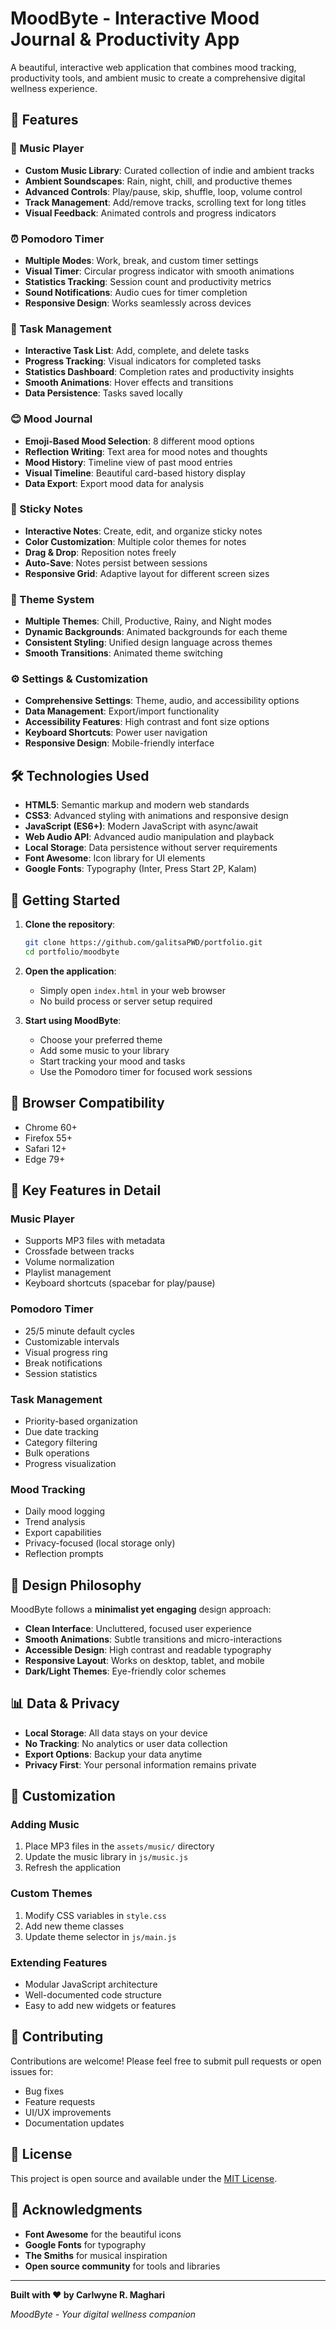 # MoodByte - Interactive Mood Journal & Productivity App

A beautiful, interactive web application that combines mood tracking, productivity tools, and ambient music to create a comprehensive digital wellness experience.

## 🌟 Features

### 🎵 Music Player
- **Custom Music Library**: Curated collection of indie and ambient tracks
- **Ambient Soundscapes**: Rain, night, chill, and productive themes
- **Advanced Controls**: Play/pause, skip, shuffle, loop, volume control
- **Track Management**: Add/remove tracks, scrolling text for long titles
- **Visual Feedback**: Animated controls and progress indicators

### ⏰ Pomodoro Timer
- **Multiple Modes**: Work, break, and custom timer settings
- **Visual Timer**: Circular progress indicator with smooth animations
- **Statistics Tracking**: Session count and productivity metrics
- **Sound Notifications**: Audio cues for timer completion
- **Responsive Design**: Works seamlessly across devices

### 📝 Task Management
- **Interactive Task List**: Add, complete, and delete tasks
- **Progress Tracking**: Visual indicators for completed tasks
- **Statistics Dashboard**: Completion rates and productivity insights
- **Smooth Animations**: Hover effects and transitions
- **Data Persistence**: Tasks saved locally

### 😊 Mood Journal
- **Emoji-Based Mood Selection**: 8 different mood options
- **Reflection Writing**: Text area for mood notes and thoughts
- **Mood History**: Timeline view of past mood entries
- **Visual Timeline**: Beautiful card-based history display
- **Data Export**: Export mood data for analysis

### 🎨 Sticky Notes
- **Interactive Notes**: Create, edit, and organize sticky notes
- **Color Customization**: Multiple color themes for notes
- **Drag & Drop**: Reposition notes freely
- **Auto-Save**: Notes persist between sessions
- **Responsive Grid**: Adaptive layout for different screen sizes

### 🌈 Theme System
- **Multiple Themes**: Chill, Productive, Rainy, and Night modes
- **Dynamic Backgrounds**: Animated backgrounds for each theme
- **Consistent Styling**: Unified design language across themes
- **Smooth Transitions**: Animated theme switching

### ⚙️ Settings & Customization
- **Comprehensive Settings**: Theme, audio, and accessibility options
- **Data Management**: Export/import functionality
- **Accessibility Features**: High contrast and font size options
- **Keyboard Shortcuts**: Power user navigation
- **Responsive Design**: Mobile-friendly interface

## 🛠️ Technologies Used

- **HTML5**: Semantic markup and modern web standards
- **CSS3**: Advanced styling with animations and responsive design
- **JavaScript (ES6+)**: Modern JavaScript with async/await
- **Web Audio API**: Advanced audio manipulation and playback
- **Local Storage**: Data persistence without server requirements
- **Font Awesome**: Icon library for UI elements
- **Google Fonts**: Typography (Inter, Press Start 2P, Kalam)

## 🚀 Getting Started

1. **Clone the repository**:
   ```bash
   git clone https://github.com/galitsaPWD/portfolio.git
   cd portfolio/moodbyte
   ```

2. **Open the application**:
   - Simply open `index.html` in your web browser
   - No build process or server setup required

3. **Start using MoodByte**:
   - Choose your preferred theme
   - Add some music to your library
   - Start tracking your mood and tasks
   - Use the Pomodoro timer for focused work sessions

## 📱 Browser Compatibility

- Chrome 60+
- Firefox 55+
- Safari 12+
- Edge 79+

## 🎯 Key Features in Detail

### Music Player
- Supports MP3 files with metadata
- Crossfade between tracks
- Volume normalization
- Playlist management
- Keyboard shortcuts (spacebar for play/pause)

### Pomodoro Timer
- 25/5 minute default cycles
- Customizable intervals
- Visual progress ring
- Break notifications
- Session statistics

### Task Management
- Priority-based organization
- Due date tracking
- Category filtering
- Bulk operations
- Progress visualization

### Mood Tracking
- Daily mood logging
- Trend analysis
- Export capabilities
- Privacy-focused (local storage only)
- Reflection prompts

## 🎨 Design Philosophy

MoodByte follows a **minimalist yet engaging** design approach:
- **Clean Interface**: Uncluttered, focused user experience
- **Smooth Animations**: Subtle transitions and micro-interactions
- **Accessible Design**: High contrast and readable typography
- **Responsive Layout**: Works on desktop, tablet, and mobile
- **Dark/Light Themes**: Eye-friendly color schemes

## 📊 Data & Privacy

- **Local Storage**: All data stays on your device
- **No Tracking**: No analytics or user data collection
- **Export Options**: Backup your data anytime
- **Privacy First**: Your personal information remains private

## 🔧 Customization

### Adding Music
1. Place MP3 files in the `assets/music/` directory
2. Update the music library in `js/music.js`
3. Refresh the application

### Custom Themes
1. Modify CSS variables in `style.css`
2. Add new theme classes
3. Update theme selector in `js/main.js`

### Extending Features
- Modular JavaScript architecture
- Well-documented code structure
- Easy to add new widgets or features

## 🤝 Contributing

Contributions are welcome! Please feel free to submit pull requests or open issues for:
- Bug fixes
- Feature requests
- UI/UX improvements
- Documentation updates

## 📄 License

This project is open source and available under the [MIT License](LICENSE).

## 🙏 Acknowledgments

- **Font Awesome** for the beautiful icons
- **Google Fonts** for typography
- **The Smiths** for musical inspiration
- **Open source community** for tools and libraries

---

**Built with ❤️ by Carlwyne R. Maghari**

*MoodByte - Your digital wellness companion* 